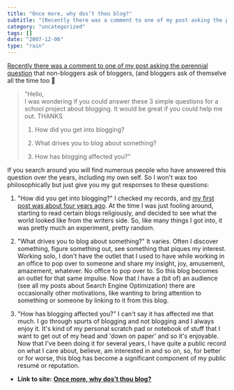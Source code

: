 ```yaml
---
title: "Once more, why dos’t thou blog?"
subtitle: "[Recently there was a comment to one of my post asking the perennial"
category: "uncategorized"
tags: []
date: "2007-12-06"
type: "rain"
---
```

[Recently there was a comment to one of my post asking the perennial
question](</2007/11/26/the-f-word/#comments>) that non-bloggers ask of
bloggers, (and bloggers ask of themselve all the time too 🙂

> "Hello,  
> I was wondering if you could answer these 3 simple questions for a school
> project about blogging. It would be great if you could help me out. THANKS
>
>   1. How did you get into blogging?
>
>   2. What drives you to blog about something?
>
>   3. How has blogging affected you?"
>
>

If you search around you will find numerous people who have answered this
question over the years, including my own self. So I won't wax too
philosophically but just give you my gut responses to these questions:

  1. "How did you get into blogging?" I checked my records, and [my first post was about four years ago](</2003/06/01/ok-this-is-weird-after/>). At the time I was just fooling around, starting to read certain blogs religiously, and decided to see what the world looked like from the writers side. So, like many things I got into, it was pretty much an experiment, pretty random.

  2. "What drives you to blog about something?" It varies. Often I discover something, figure something out, see something that piques my interest. Working solo, I don't have the outlet that I used to have while working in an office to pop over to someone and share my insight, joy, amusement, amazement, whatever. No office to pop over to. So this blog becomes an outlet for that same impulse. Now that I have a (bit of) an audience (see all my posts about Search Engine Optimization) there are occasionally other motivations, like wanting to bring attention to something or someone by linking to it from this blog.

  3. "How has blogging affected you?" I can't say it has affected me that much. I go through spurts of blogging and not blogging and I always enjoy it. It's kind of my personal scratch pad or notebook of stuff that I want to get out of my head and 'down on paper' and so it's enjoyable. Now that I've been doing it for several years, I have quite a public record on what I care about, believe, am interested in and so on, so, for better or for worse, this blog has become a significant component of my public resumé or reputation.


* **Link to site:** **[Once more, why dos’t thou blog?](None)**